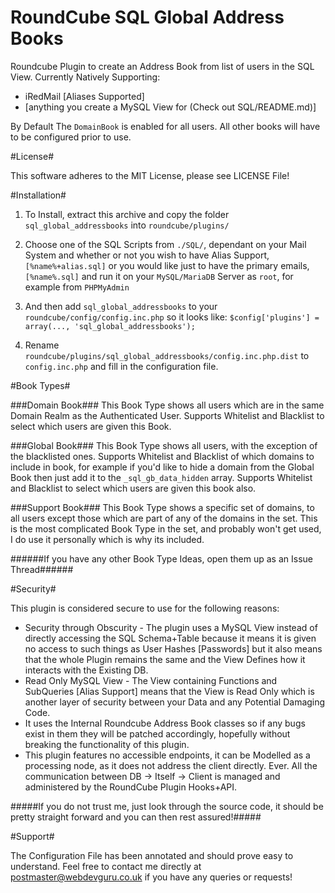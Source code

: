 # RoundCube SQL Global Address Books
Roundcube Plugin to create an Address Book from list of users in the SQL View.
Currently Natively Supporting:
+ iRedMail [Aliases Supported]
+ [anything you create a MySQL View for (Check out SQL/README.md)]

By Default The `DomainBook` is enabled for all users. All other books will have to be configured prior to use.

#License#

This software adheres to the MIT License, please see LICENSE File!

#Installation#

1.  To Install, extract this archive and copy the folder
    `sql_global_addressbooks` into `roundcube/plugins/`

2.  Choose one of the SQL Scripts from `./SQL/`, dependant on your Mail System
    and whether or not you wish to have Alias Support, `[%name%+alias.sql]`
    or you would like just to have the primary emails, `[%name%.sql]`
    and run it on your `MySQL/MariaDB` Server as `root`, for example from `PHPMyAdmin`

3.  And then add `sql_global_addressbooks` to your `roundcube/config/config.inc.php` so it looks like: `$config['plugins'] = array(..., 'sql_global_addressbooks');`

4.  Rename `roundcube/plugins/sql_global_addressbooks/config.inc.php.dist` to
    `config.inc.php` and fill in the configuration file.


#Book Types#

###Domain Book###
This Book Type shows all users which are in the same Domain Realm as the Authenticated User.
Supports Whitelist and Blacklist to select which users are given this Book.

###Global Book###
This Book Type shows all users, with the exception of the blacklisted ones.
Supports Whitelist and Blacklist of which domains to include in book, for example if you'd like to hide a domain from the Global Book then just add it to the `_sql_gb_data_hidden` array.
Supports Whitelist and Blacklist to select which users are given this book also.

###Support Book###
This Book Type shows a specific set of domains, to all users except those which are part of any of the domains in the set.
This is the most complicated Book Type in the set, and probably won't get used, I do use it personally which is why its included.

######If you have any other Book Type Ideas, open them up as an Issue Thread######

#Security#

This plugin is considered secure to use for the following reasons:
+ Security through Obscurity - The plugin uses a MySQL View instead of directly accessing the SQL Schema+Table because it means it is given no access to such things as User Hashes [Passwords] but it also means that the whole Plugin remains the same and the View Defines how it interacts with the Existing DB.
+ Read Only MySQL View - The View containing Functions and SubQueries [Alias Support] means that the View is Read Only which is another layer of security between your Data and any Potential Damaging Code.
+ It uses the Internal Roundcube Address Book classes so if any bugs exist in them they will be patched accordingly, hopefully without breaking the functionality of this plugin.
+ This plugin features no accessible endpoints, it can be Modelled as a processing node, as it does not address the client directly. Ever. All the communication between DB -> Itself -> Client is managed and administered by the RoundCube Plugin Hooks+API.

#####If you do not trust me, just look through the source code, it should be pretty straight forward and you can then rest assured!#####

#Support#

The Configuration File has been annotated and should prove easy to understand.
Feel free to contact me directly at postmaster@webdevguru.co.uk if you have any queries or requests!
